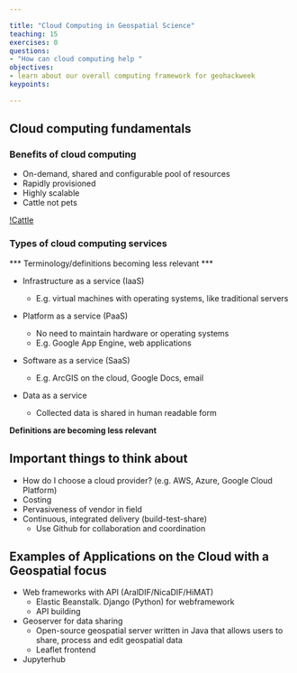 ```yaml
---

title: "Cloud Computing in Geospatial Science"
teaching: 15
exercises: 0
questions:
- "How can cloud computing help "
objectives:
- learn about our overall computing framework for geohackweek
keypoints:

---
```


## Cloud computing fundamentals
### Benefits of cloud computing 
- On-demand, shared and configurable pool of resources
- Rapidly provisioned
- Highly scalable
- Cattle not pets

[!Cattle](../fig/cattle.png)

### Types of cloud computing services

*** Terminology/definitions becoming less relevant ***

- Infrastructure as a service (IaaS)
  - E.g. virtual machines with operating systems, like traditional servers
  
- Platform as a service (PaaS)
  - No need to maintain hardware or operating systems
  - E.g. Google App Engine, web applications
  
- Software as a service (SaaS)
  - E.g. ArcGIS on the cloud, Google Docs, email 

- Data as a service
  - Collected data is shared in human readable form 

**Definitions are becoming less relevant**

## Important things to think about 
- How do I choose a cloud provider? (e.g. AWS, Azure, Google Cloud Platform)
- Costing
- Pervasiveness of vendor in field
- Continuous, integrated delivery (build-test-share)
  - Use Github for collaboration and coordination

## Examples of Applications on the Cloud with a Geospatial focus
- Web frameworks with API (AralDIF/NicaDIF/HiMAT)
  - Elastic Beanstalk. Django (Python) for webframework
  - API building
- Geoserver for data sharing
  - Open-source geospatial server written in Java that allows users to share, process and edit geospatial data
  - Leaflet frontend
- Jupyterhub

